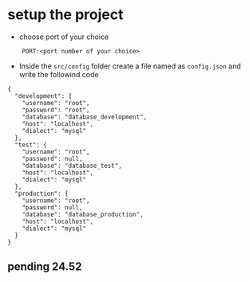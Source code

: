 # setup the project

- choose port of your choice

```
    PORT:<port number of your choice>
```

- Inside the `src/config` folder create a file named as `config.json` and write the followind code

```
{
  "development": {
    "username": "root",
    "password": "root",
    "database": "database_development",
    "host": "localhost",
    "dialect": "mysql"
  },
  "test": {
    "username": "root",
    "password": null,
    "database": "database_test",
    "host": "localhost",
    "dialect": "mysql"
  },
  "production": {
    "username": "root",
    "password": null,
    "database": "database_production",
    "host": "localhost",
    "dialect": "mysql"
  }
}
```

## pending 24.52
